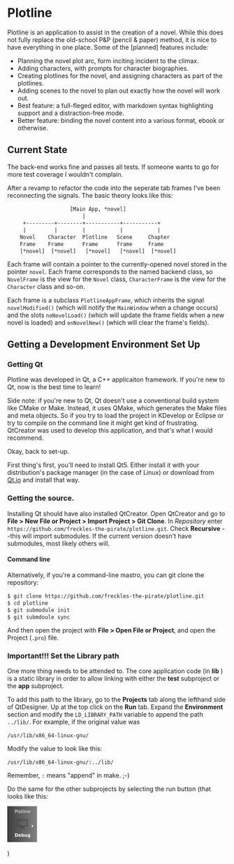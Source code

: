 # Plotline

Plotline is an application to assist in the creation of a novel. While this does
not fully replace the old-school P&P (pencil & paper) method, it is nice to have
everything in one place. Some of the [planned] features include:

- Planning the novel plot arc, form inciting incident to the climax.
- Adding characters, with prompts for character biographies.
- Creating plotlines for the novel, and assigning characters as part of the
  plotlines.
- Adding scenes to the novel to plan out exactly how the novel will work out.
- Best feature: a full-fleged editor, with markdown syntax highlighting support
  and a distraction-free mode.
- Better feature: binding the novel content into a various format, ebook or
  otherwise.

## Current State

The back-end works fine and passes all tests. If someone wants to go for more
test coverage I wouldn't complain.

After a revamp to refactor the code into the seperate tab frames I've been
reconnecting the signals. The basic theory looks like this:

                        [Main App, *novel]
                            |
         +---------+--------+-----------+-----------+
         |         |        |           |           |
        Novel    Character  Plotline   Scene     Chapter
        Frame    Frame      Frame      frame     frame
        [*novel]  [*novel]   [*novel]   [*novel]  [*novel]

Each frame will contain a pointer to the currently-opened novel stored in the
pointer `novel`. Each frame corresponds to the named backend class, so
`NovelFrame` is the view for the `Novel` class, `CharacterFrame` is the view for
the `Character` class and so-on.

Each frame is a subclass `PlotlineAppFrame`, which inherits the signal
`novelModified()` (which will notify the `MainWindow` when a change occurs)
and the slots `noNovelLoad()` (which will update the frame fields when a new
novel is loaded) and `onNovelNew()` (which will clear the frame's fields).

## Getting a Development Environment Set Up

### Getting Qt

Plotline was developed in Qt, a C++ applicaiton framework. If you're new to Qt,
now is the best time to learn!

Side note: if you're new to Qt, Qt doesn't use a conventional build system like
CMake or Make. Instead, it uses QMake, which generates the Make files and meta
objects. So if you try to load the project in KDevelop or Eclipse or try to
compile on the command line it might get kind of frustrating. QtCreator was used
to develop this application, and that's what I would recommend.

Okay, back to set-up.

First thing's first, you'll need to install Qt5. Either install it with your
distribution's package manager (in the case of Linux) or download from
[Qt.io](http://www.qt.io/) and install that way.

### Getting the source.

Installing Qt should have also installed QtCreator. Open QtCreator and go to
**File > New File or Project > Import Project > Git Clone**. In *Repository*
enter `https://github.com/freckles-the-pirate/plotline.git`. Check
**Recursive** --this will import submodules. If the current version doesn't
have submodules, most likely others will.

#### Command line

Alternatively, if you're a command-line mastro, you can git clone the
repository:

    $ git clone https://github.com/freckles-the-pirate/plotline.git
    $ cd plotline
    $ git submodule init
    $ git submdoule sync

And then open the project with **File > Open File or Project**, and open the
Project (`.pro`) file.


### Important!!! Set the Library path

One more thing needs to be attended to. The core application code (in **lib** )
is a static library in order to allow linking with either the **test**
subproject or the **app** subproject.

To add this path to the library, go to the **Projects** tab along the lefthand
side of QtDesigner. Up at the top click on the **Run** tab. Expand the
**Environment** section and modify the `LD_LIBRARY_PATH` variable to append the
path `../lib/`. For example, if the original value was

    /usr/lib/x86_64-linux-gnu/

Modify the value to look like this:

    /usr/lib/x86_64-linux-gnu/:../lib/

Remember, `:` means "append" in make. ;-)

Do the same for the other subprojects by selecting the run button (that looks
like this:

![Qt Run Button](./doc/images/qt-run-button.png)

)
